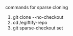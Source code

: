 commands for sparse cloning
	

1. git clone --no-checkout <repo url for eg:= git@github.com:yogeshicube/fe_resources.git>
2. cd /egiftify-repo
3. git sparse-checkout set  <directory name for eg:- images>
